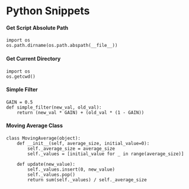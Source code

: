# Python Snippets
#### Get Script Absolute Path
```
import os
os.path.dirname(os.path.abspath(__file__))
```
#### Get Current Directory
```
import os
os.getcwd()
```
#### Simple Filter
```
GAIN = 0.5
def simple_filter(new_val, old_val):
    return (new_val * GAIN) + (old_val * (1 - GAIN))
```
#### Moving Average Class
```
class MovingAverage(object):
    def __init__(self, average_size, initial_value=0):
        self._average_size = average_size
        self._values = [initial_value for _ in range(average_size)]
        
    def update(new_value):
        self._values.insert(0, new_value)
        self._values.pop()
        return sum(self._values) / self._average_size
```        
        
